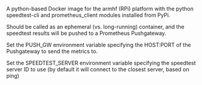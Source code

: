 A python-based Docker image for the armhf (RPi) platform with the python speedtest-cli and prometheus_client modules installed from PyPi.

Should be called as an ephemeral (vs. long-running) container, and the speedtest results will be pushed to
a Prometheus Pushgateway.

Set the PUSH_GW environment variable specifying the HOST:PORT of the Pushgateway to send the metrics to.

Set the SPEEDTEST_SERVER environment variable specifying the speedtest server ID to use (by default
it will connect to the closest server, based on ping)
